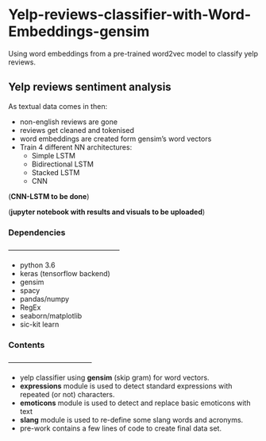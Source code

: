 # Yelp-reviews-classifier-with-Word-Embeddings-gensim
Using word embeddings from a pre-trained word2vec model to classify yelp reviews.


## Yelp reviews sentiment analysis 


As textual data comes in then:
- non-english reviews are gone
- reviews get cleaned and tokenised
- word embeddings are created form gensim’s word vectors
- Train 4 different NN architectures: 
	- Simple LSTM 
	- Bidirectional LSTM
	- Stacked LSTM
	- CNN

(**CNN-LSTM to be done**)

(**jupyter notebook with results and visuals to be uploaded**)


### Dependencies
————————————————

- python 3.6
- keras (tensorflow backend)
- gensim
- spacy
- pandas/numpy
- RegEx
- seaborn/matplotlib
- sic-kit learn

### Contents
————————————

- yelp classifier using **gensim** (skip gram) for word vectors.
- **expressions** module is used to detect standard expressions with repeated (or not) characters.
- **emoticons** module is used to detect and replace basic emoticons with text
- **slang** module is used to re-define some slang words and acronyms.
- pre-work contains a few lines of code to create final data set.


